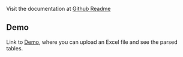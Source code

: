 Visit the documentation at [Github Readme](https://github.com/jeet-dhandha/xlsx-parse-table/blob/master/README.md)
## Demo
Link to [Demo](https://xlsx-parse-table-demo.vercel.app/), where you can upload an Excel file and see the parsed tables.
